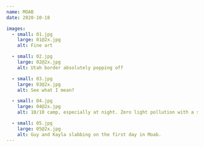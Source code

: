 ```yaml
---
name: MOAB
date: 2020-10-18

images:
  - small: 01.jpg
    large: 01@2x.jpg
    alt: Fine art

  - small: 02.jpg
    large: 02@2x.jpg
    alt: Utah border absolutely popping off

  - small: 03.jpg
    large: 03@2x.jpg
    alt: See what I mean?

  - small: 04.jpg
    large: 04@2x.jpg
    alt: 10/10 camp, especially at night. Zero light pollution with a sphinx.

  - small: 05.jpg
    large: 05@2x.jpg
    alt: Guy and Kayla slabbing on the first day in Moab.
---
```

